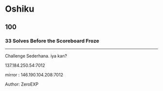 # Oshiku
## 100
### 33 Solves Before the Scoreboard Froze
---
Challenge Sederhana. iya kan?

137.184.250.54:7012

mirror : 146.190.104.208:7012

Author: ZeroEXP